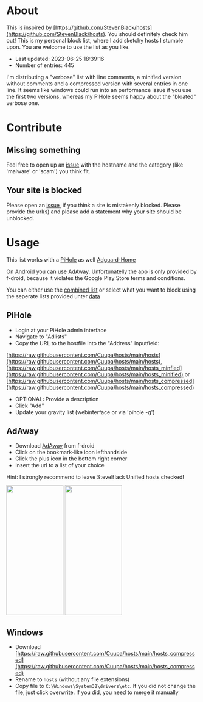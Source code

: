 # About

This is inspired by [https://github.com/StevenBlack/hosts](https://github.com/StevenBlack/hosts). You should definitely check him out!
This is my personal block list, where I add sketchy hosts I stumble upon. You are welcome to use the list as you like.

- Last updated: 2023-06-25 18:39:16
- Number of entries: 445

I'm distributing a "verbose" list with line comments, a minified version without comments and a compressed version with several entries in one line. It seems like windows could run into an performance issue if you use the first two versions, whereas my PiHole seems happy about the "bloated" verbose one.

# Contribute

## Missing something
Feel free to open up an [issue](https://github.com/Cuupa/hosts/issues/new?template=add-host.md&title=Add+new+host) with the hostname and the category (like 'malware' or 'scam') you think fit.

## Your site is blocked
Please open an [issue](https://github.com/Cuupa/hosts/issues/new?template=unblock-host.md&title=Unblock+host), if you think a site is mistakenly blocked. Please provide the url(s) and please add a statement why your site should be unblocked.

# Usage

This list works with a [PiHole](https://pi-hole.net) as well [Adguard-Home](https://adguard.com/de/adguard-home/overview.html) 

On Android you can use [AdAway](https://f-droid.org/packages/org.adaway/). Unfortunatelly the app is only provided by f-droid, because it violates the Google Play Store terms and conditions.

You can either use the [combined list](https://raw.githubusercontent.com/Cuupa/hosts/main/hosts) or select what you want to block using the seperate lists provided unter [data](https://github.com/Cuupa/hosts/tree/main/data/)

## PiHole
- Login at your PiHole admin interface
- Navigate to "Adlists"
- Copy the URL to the hostfile into the "Address" inputfield:

 [https://raw.githubusercontent.com/Cuupa/hosts/main/hosts](https://raw.githubusercontent.com/Cuupa/hosts/main/hosts),
 [https://raw.githubusercontent.com/Cuupa/hosts/main/hosts_minfied](https://raw.githubusercontent.com/Cuupa/hosts/main/hosts_minified) or [https://raw.githubusercontent.com/Cuupa/hosts/main/hosts_compressed](https://raw.githubusercontent.com/Cuupa/hosts/main/hosts_compressed)
- OPTIONAL: Provide a description
- Click "Add"
- Update your gravity list (webinterface or via 'pihole -g')

## AdAway
- Download [AdAway](https://f-droid.org/packages/org.adaway/) from f-droid
- Click on the bookmark-like icon lefthandside
- Click the plus icon in the bottom right corner
- Insert the url to a list of your choice

Hint: I strongly recommend to leave SteveBlack Unified hosts checked!

<img src="https://adaway.org/assets/img/main_screen.jpg" width="150" height="340"/>
<img src="https://adaway.org/assets/img/host_sources.jpg" width="150" height="340"/>

## Windows
- Download [https://raw.githubusercontent.com/Cuupa/hosts/main/hosts_compressed](https://raw.githubusercontent.com/Cuupa/hosts/main/hosts_compressed)
- Rename to ```hosts``` (without any file extensions)
- Copy file to ```C:\Windows\System32\drivers\etc```. If you did not change the file, just click overwrite. If you did, you need to merge it manually